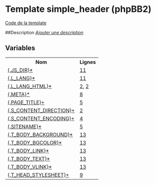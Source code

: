# Template simple_header (phpBB2)

[Code de la template](../../subsilver/simple_header.tpl)

##Description
[*Ajouter une description*](https://fa-tvars.appspot.com/tpl/subsilver/simple_header)

## Variables

<table><tr><th colspan=1>Nom</th><th>Lignes</th></tr><tr><td colspan=1><a href="https://github.com/Etana/template.list/blob/master/var/JS_DIR.md#readme">{.JS_DIR}</a><a href="https://fa-tvars.appspot.com/var/JS_DIR">*</a></td><td><a href="../tpl/src/subsilver/simple_header.tpl#L11">11</a></td></tr><tr><td colspan=1><a href="https://github.com/Etana/template.list/blob/master/var/L_LANG.md#readme">{.L_LANG}</a><a href="https://fa-tvars.appspot.com/var/L_LANG">*</a></td><td><a href="../tpl/src/subsilver/simple_header.tpl#L11">11</a></td></tr><tr><td colspan=1><a href="https://github.com/Etana/template.list/blob/master/var/L_LANG_HTML.md#readme">{.L_LANG_HTML}</a><a href="https://fa-tvars.appspot.com/var/L_LANG_HTML">*</a></td><td><a href="../tpl/src/subsilver/simple_header.tpl#L2">2</a>, <a href="../tpl/src/subsilver/simple_header.tpl#L2">2</a></td></tr><tr><td colspan=1><a href="https://github.com/Etana/template.list/blob/master/var/META.md#readme">{.META}</a><a href="https://fa-tvars.appspot.com/var/META">*</a></td><td><a href="../tpl/src/subsilver/simple_header.tpl#L8">8</a></td></tr><tr><td colspan=1><a href="https://github.com/Etana/template.list/blob/master/var/PAGE_TITLE.md#readme">{.PAGE_TITLE}</a><a href="https://fa-tvars.appspot.com/var/PAGE_TITLE">+</a></td><td><a href="../tpl/src/subsilver/simple_header.tpl#L5">5</a></td></tr><tr><td colspan=1><a href="https://github.com/Etana/template.list/blob/master/var/S_CONTENT_DIRECTION.md#readme">{.S_CONTENT_DIRECTION}</a><a href="https://fa-tvars.appspot.com/var/S_CONTENT_DIRECTION">+</a></td><td><a href="../tpl/src/subsilver/simple_header.tpl#L2">2</a></td></tr><tr><td colspan=1><a href="https://github.com/Etana/template.list/blob/master/var/S_CONTENT_ENCODING.md#readme">{.S_CONTENT_ENCODING}</a><a href="https://fa-tvars.appspot.com/var/S_CONTENT_ENCODING">+</a></td><td><a href="../tpl/src/subsilver/simple_header.tpl#L4">4</a></td></tr><tr><td colspan=1><a href="https://github.com/Etana/template.list/blob/master/var/SITENAME.md#readme">{.SITENAME}</a><a href="https://fa-tvars.appspot.com/var/SITENAME">*</a></td><td><a href="../tpl/src/subsilver/simple_header.tpl#L5">5</a></td></tr><tr><td colspan=1><a href="https://github.com/Etana/template.list/blob/master/var/T_BODY_BACKGROUND.md#readme">{.T_BODY_BACKGROUND}</a><a href="https://fa-tvars.appspot.com/var/T_BODY_BACKGROUND">*</a></td><td><a href="../tpl/src/subsilver/simple_header.tpl#L13">13</a></td></tr><tr><td colspan=1><a href="https://github.com/Etana/template.list/blob/master/var/T_BODY_BGCOLOR.md#readme">{.T_BODY_BGCOLOR}</a><a href="https://fa-tvars.appspot.com/var/T_BODY_BGCOLOR">*</a></td><td><a href="../tpl/src/subsilver/simple_header.tpl#L13">13</a></td></tr><tr><td colspan=1><a href="https://github.com/Etana/template.list/blob/master/var/T_BODY_LINK.md#readme">{.T_BODY_LINK}</a><a href="https://fa-tvars.appspot.com/var/T_BODY_LINK">*</a></td><td><a href="../tpl/src/subsilver/simple_header.tpl#L13">13</a></td></tr><tr><td colspan=1><a href="https://github.com/Etana/template.list/blob/master/var/T_BODY_TEXT.md#readme">{.T_BODY_TEXT}</a><a href="https://fa-tvars.appspot.com/var/T_BODY_TEXT">*</a></td><td><a href="../tpl/src/subsilver/simple_header.tpl#L13">13</a></td></tr><tr><td colspan=1><a href="https://github.com/Etana/template.list/blob/master/var/T_BODY_VLINK.md#readme">{.T_BODY_VLINK}</a><a href="https://fa-tvars.appspot.com/var/T_BODY_VLINK">*</a></td><td><a href="../tpl/src/subsilver/simple_header.tpl#L13">13</a></td></tr><tr><td colspan=1><a href="https://github.com/Etana/template.list/blob/master/var/T_HEAD_STYLESHEET.md#readme">{.T_HEAD_STYLESHEET}</a><a href="https://fa-tvars.appspot.com/var/T_HEAD_STYLESHEET">+</a></td><td><a href="../tpl/src/subsilver/simple_header.tpl#L9">9</a></td></tr></table>